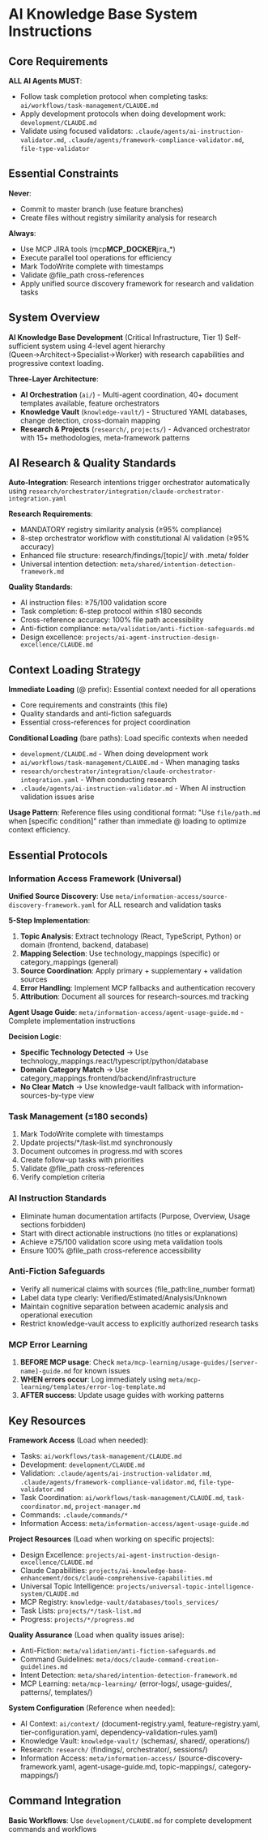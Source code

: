 # AI Knowledge Base System Instructions

## Core Requirements

**ALL AI Agents MUST**:

- Follow task completion protocol when completing tasks: `ai/workflows/task-management/CLAUDE.md`
- Apply development protocols when doing development work: `development/CLAUDE.md`
- Validate using focused validators: `.claude/agents/ai-instruction-validator.md`, `.claude/agents/framework-compliance-validator.md`, `file-type-validator`

## Essential Constraints

**Never**:

- Commit to master branch (use feature branches)
- Create files without registry similarity analysis for research

**Always**:

- Use MCP JIRA tools (mcp**MCP_DOCKER**jira\_\*)
- Execute parallel tool operations for efficiency
- Mark TodoWrite complete with timestamps
- Validate @file_path cross-references
- Apply unified source discovery framework for research and validation tasks

## System Overview

**AI Knowledge Base Development** (Critical Infrastructure, Tier 1)
Self-sufficient system using 4-level agent hierarchy (Queen→Architect→Specialist→Worker) with research capabilities and progressive context loading.

**Three-Layer Architecture**:

- **AI Orchestration** (`ai/`) - Multi-agent coordination, 40+ document templates available, feature orchestrators
- **Knowledge Vault** (`knowledge-vault/`) - Structured YAML databases, change detection, cross-domain mapping
- **Research & Projects** (`research/`, `projects/`) - Advanced orchestrator with 15+ methodologies, meta-framework patterns

## AI Research & Quality Standards

**Auto-Integration**: Research intentions trigger orchestrator automatically using `research/orchestrator/integration/claude-orchestrator-integration.yaml`

**Research Requirements**:

- MANDATORY registry similarity analysis (≥95% compliance)
- 8-step orchestrator workflow with constitutional AI validation (≥95% accuracy)
- Enhanced file structure: research/findings/[topic]/ with .meta/ folder
- Universal intention detection: `meta/shared/intention-detection-framework.md`

**Quality Standards**:

- AI instruction files: ≥75/100 validation score
- Task completion: 6-step protocol within ≤180 seconds
- Cross-reference accuracy: 100% file path accessibility
- Anti-fiction compliance: `meta/validation/anti-fiction-safeguards.md`
- Design excellence: `projects/ai-agent-instruction-design-excellence/CLAUDE.md`

## Context Loading Strategy

**Immediate Loading** (@ prefix): Essential context needed for all operations

- Core requirements and constraints (this file)
- Quality standards and anti-fiction safeguards
- Essential cross-references for project coordination

**Conditional Loading** (bare paths): Load specific contexts when needed

- `development/CLAUDE.md` - When doing development work
- `ai/workflows/task-management/CLAUDE.md` - When managing tasks
- `research/orchestrator/integration/claude-orchestrator-integration.yaml` - When conducting research
- `.claude/agents/ai-instruction-validator.md` - When AI instruction validation issues arise

**Usage Pattern**: Reference files using conditional format: "Use `file/path.md` when [specific condition]" rather than immediate @ loading to optimize context efficiency.

## Essential Protocols

### Information Access Framework (Universal)

**Unified Source Discovery**: Use `meta/information-access/source-discovery-framework.yaml` for ALL research and validation tasks

**5-Step Implementation**:
1. **Topic Analysis**: Extract technology (React, TypeScript, Python) or domain (frontend, backend, database)
2. **Mapping Selection**: Use technology_mappings (specific) or category_mappings (general)
3. **Source Coordination**: Apply primary + supplementary + validation sources
4. **Error Handling**: Implement MCP fallbacks and authentication recovery
5. **Attribution**: Document all sources for research-sources.md tracking

**Agent Usage Guide**: `meta/information-access/agent-usage-guide.md` - Complete implementation instructions

**Decision Logic**:
- **Specific Technology Detected** → Use technology_mappings.react/typescript/python/database
- **Domain Category Match** → Use category_mappings.frontend/backend/infrastructure
- **No Clear Match** → Use knowledge-vault fallback with information-sources-by-type view

### Task Management (≤180 seconds)

1. Mark TodoWrite complete with timestamps
2. Update projects/\*/task-list.md synchronously
3. Document outcomes in progress.md with scores
4. Create follow-up tasks with priorities
5. Validate @file_path cross-references
6. Verify completion criteria

### AI Instruction Standards

- Eliminate human documentation artifacts (Purpose, Overview, Usage sections forbidden)
- Start with direct actionable instructions (no titles or explanations)
- Achieve ≥75/100 validation score using meta validation tools
- Ensure 100% @file_path cross-reference accessibility

### Anti-Fiction Safeguards

- Verify all numerical claims with sources (file_path:line_number format)
- Label data type clearly: Verified/Estimated/Analysis/Unknown
- Maintain cognitive separation between academic analysis and operational execution
- Restrict knowledge-vault access to explicitly authorized research tasks

### MCP Error Learning

1. **BEFORE MCP usage**: Check `meta/mcp-learning/usage-guides/[server-name]-guide.md` for known issues
2. **WHEN errors occur**: Log immediately using `meta/mcp-learning/templates/error-log-template.md`
3. **AFTER success**: Update usage guides with working patterns

## Key Resources

**Framework Access** (Load when needed):

- Tasks: `ai/workflows/task-management/CLAUDE.md`
- Development: `development/CLAUDE.md`
- Validation: `.claude/agents/ai-instruction-validator.md`, `.claude/agents/framework-compliance-validator.md`, `file-type-validator.md`
- Task Coordination: `ai/workflows/task-management/CLAUDE.md`, `task-coordinator.md`, `project-manager.md`
- Commands: `.claude/commands/*`
- Information Access: `meta/information-access/agent-usage-guide.md`

**Project Resources** (Load when working on specific projects):

- Design Excellence: `projects/ai-agent-instruction-design-excellence/CLAUDE.md`
- Claude Capabilities: `projects/ai-knowledge-base-enhancement/docs/claude-comprehensive-capabilities.md`
- Universal Topic Intelligence: `projects/universal-topic-intelligence-system/CLAUDE.md`
- MCP Registry: `knowledge-vault/databases/tools_services/`
- Task Lists: `projects/*/task-list.md`
- Progress: `projects/*/progress.md`

**Quality Assurance** (Load when quality issues arise):

- Anti-Fiction: `meta/validation/anti-fiction-safeguards.md`
- Command Guidelines: `meta/docs/claude-command-creation-guidelines.md`
- Intent Detection: `meta/shared/intention-detection-framework.md`
- MCP Learning: `meta/mcp-learning/` (error-logs/, usage-guides/, patterns/, templates/)

**System Configuration** (Reference when needed):

- AI Context: `ai/context/` (document-registry.yaml, feature-registry.yaml, tier-configuration.yaml, dependency-validation-rules.yaml)
- Knowledge Vault: `knowledge-vault/` (schemas/, shared/, operations/)
- Research: `research/` (findings/, orchestrator/, sessions/)
- Information Access: `meta/information-access/` (source-discovery-framework.yaml, agent-usage-guide.md, topic-mappings/, category-mappings/)

## Command Integration

**Basic Workflows**: Use `development/CLAUDE.md` for complete development commands and workflows
